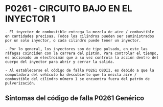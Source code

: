 
# P0261 - CIRCUITO BAJO EN EL INYECTOR 1

    - El inyector de combustible entrega la mezcla de aire / combustible en cantidades precisas. Todos los cilindros pueden ser suministrados por un solo inyector, o cada cilindro puede tener un inyector.

    - Por lo general, los inyectores son de tipo pulsado, en este las ráfagas coinciden con la carrera del pistón. Para controlar el tiempo, es accionado un electroimán que a su vez controla la acción dentro del cuerpo del inyector para abrir y cerrar la salida.

    - Al establecerse el código de falla P0261 OBDII, es debido a que la computadora del vehículo ha descubierto que la mezcla aire / combustible del cilindro número 1 se encuentra fuera del patrón de pulverización.



## Síntomas del código de falla P0261 Genérico